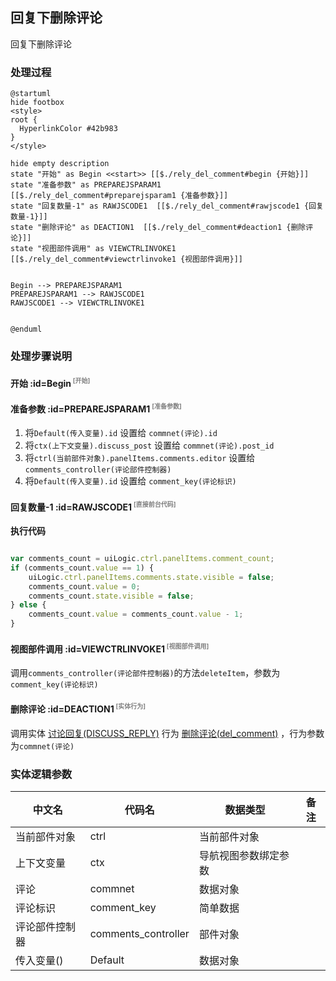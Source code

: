 ## 回复下删除评论 <!-- {docsify-ignore-all} -->

   回复下删除评论

### 处理过程

```plantuml
@startuml
hide footbox
<style>
root {
  HyperlinkColor #42b983
}
</style>

hide empty description
state "开始" as Begin <<start>> [[$./rely_del_comment#begin {开始}]]
state "准备参数" as PREPAREJSPARAM1  [[$./rely_del_comment#preparejsparam1 {准备参数}]]
state "回复数量-1" as RAWJSCODE1  [[$./rely_del_comment#rawjscode1 {回复数量-1}]]
state "删除评论" as DEACTION1  [[$./rely_del_comment#deaction1 {删除评论}]]
state "视图部件调用" as VIEWCTRLINVOKE1  [[$./rely_del_comment#viewctrlinvoke1 {视图部件调用}]]


Begin --> PREPAREJSPARAM1
PREPAREJSPARAM1 --> RAWJSCODE1
RAWJSCODE1 --> VIEWCTRLINVOKE1


@enduml
```


### 处理步骤说明

#### 开始 :id=Begin<sup class="footnote-symbol"> <font color=gray size=1>[开始]</font></sup>




#### 准备参数 :id=PREPAREJSPARAM1<sup class="footnote-symbol"> <font color=gray size=1>[准备参数]</font></sup>



1. 将`Default(传入变量).id` 设置给  `commnet(评论).id`
2. 将`ctx(上下文变量).discuss_post` 设置给  `commnet(评论).post_id`
3. 将`ctrl(当前部件对象).panelItems.comments.editor` 设置给  `comments_controller(评论部件控制器)`
4. 将`Default(传入变量).id` 设置给  `comment_key(评论标识)`

#### 回复数量-1 :id=RAWJSCODE1<sup class="footnote-symbol"> <font color=gray size=1>[直接前台代码]</font></sup>



<p class="panel-title"><b>执行代码</b></p>

```javascript

var comments_count = uiLogic.ctrl.panelItems.comment_count;
if (comments_count.value == 1) {
    uiLogic.ctrl.panelItems.comments.state.visible = false;
    comments_count.value = 0;
    comments_count.state.visible = false;
} else {
    comments_count.value = comments_count.value - 1;
}
```

#### 视图部件调用 :id=VIEWCTRLINVOKE1<sup class="footnote-symbol"> <font color=gray size=1>[视图部件调用]</font></sup>



调用`comments_controller(评论部件控制器)`的方法`deleteItem`，参数为`comment_key(评论标识)`
#### 删除评论 :id=DEACTION1<sup class="footnote-symbol"> <font color=gray size=1>[实体行为]</font></sup>



调用实体 [讨论回复(DISCUSS_REPLY)](module/Team/discuss_reply.md) 行为 [删除评论(del_comment)](module/Team/discuss_reply#行为) ，行为参数为`commnet(评论)`



### 实体逻辑参数

|    中文名   |    代码名    |  数据类型      |备注 |
| --------| --------| --------  | --------   |
|当前部件对象|ctrl|当前部件对象||
|上下文变量|ctx|导航视图参数绑定参数||
|评论|commnet|数据对象||
|评论标识|comment_key|简单数据||
|评论部件控制器|comments_controller|部件对象||
|传入变量(<i class="fa fa-check"/></i>)|Default|数据对象||
